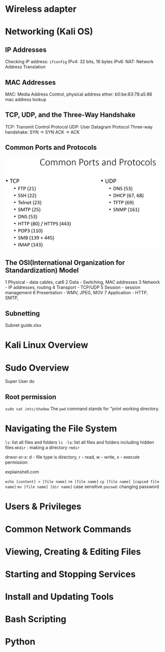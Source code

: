 # Wireless adapter
# Networking (Kali OS)
## IP Addresses
Checking IP address: `ifconfig`
IPv4: 32 bits, 16 bytes
IPv6:
NAT: Network Address Translation

## MAC Addresses
MAC: Media Address Control, physical address
ether: b0:be:83:78:a5:86 
mac address lookup

## TCP, UDP, and the Three-Way Handshake
TCP: Transmit Control Protocol
UDP: User Datagram Protocol
Three-way handshake: SYN -> SYN ACK -> ACK

## Common Ports and Protocols
![common ports](assets/common%20ports.PNG)

## The OSI(International Organization for Standardization) Model
1 Physical - data cables, cat6
2 Data - Switching, MAC addresses
3 Network - IP addresses, routing
4 Transport - TCP/UDP
5 Session - session management
6 Presentation - WMV, JPEG, MOV
7 Application - HTTP, SMTP,

## Subnetting
Subnet guide.xlsx

# Kali Linux Overview

# Sudo Overview
Super User do
## Root permission
`sudo cat /etc/shadow`
The `pwd` command stands for "print working directory.

# Navigating the File System
`ls`: list all files and folders
`ls -la`: list all files and folders including hidden files
`mkdir` : making a directory
`rmdir`

drwxr-xr-x: d - file type is directory, r - read, w - write, x - execute permission

explainshell.com

`echo [content] > [file name]`
`rm [file name]`
`cp [file name] [copied file name]`
`mv [file name] [dir name]`
case sensitive
`passwd`: changing password

# Users & Privileges

# Common Network Commands


# Viewing, Creating & Editing Files

# Starting and Stopping Services

# Install and Updating Tools

# Bash Scripting

# Python
